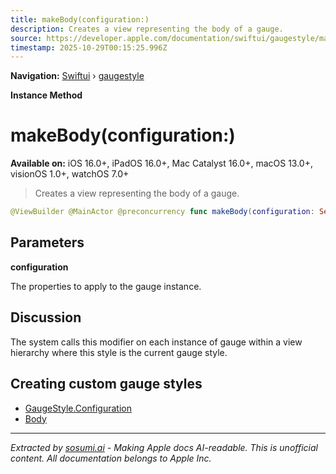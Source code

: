 ```yaml
---
title: makeBody(configuration:)
description: Creates a view representing the body of a gauge.
source: https://developer.apple.com/documentation/swiftui/gaugestyle/makebody(configuration:)
timestamp: 2025-10-29T00:15:25.996Z
---
```


**Navigation:** [Swiftui](/documentation/swiftui) › [gaugestyle](/documentation/swiftui/gaugestyle)

**Instance Method**

# makeBody(configuration:)

**Available on:** iOS 16.0+, iPadOS 16.0+, Mac Catalyst 16.0+, macOS 13.0+, visionOS 1.0+, watchOS 7.0+

> Creates a view representing the body of a gauge.

```swift
@ViewBuilder @MainActor @preconcurrency func makeBody(configuration: Self.Configuration) -> Self.Body
```

## Parameters

**configuration**

The properties to apply to the gauge instance.



## Discussion

The system calls this modifier on each instance of gauge within a view hierarchy where this style is the current gauge style.

## Creating custom gauge styles

- [GaugeStyle.Configuration](/documentation/swiftui/gaugestyle/configuration)
- [Body](/documentation/swiftui/gaugestyle/body)

---

*Extracted by [sosumi.ai](https://sosumi.ai) - Making Apple docs AI-readable.*
*This is unofficial content. All documentation belongs to Apple Inc.*
